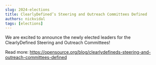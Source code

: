 ```yaml
---
slug: 2024-elections
title: ClearlyDefined’s Steering and Outreach Committees Defined
authors: nickvidal
tags: [elections]
---
```


We are excited to announce the newly elected leaders for the ClearlyDefined Steering and Outreach Committees!

Read more: https://opensource.org/blog/clearlydefineds-steering-and-outreach-committees-defined
